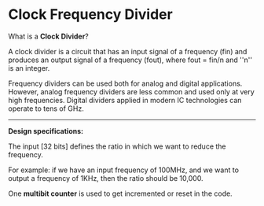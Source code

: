 # Clock Frequency Divider

What is a **Clock Divider**?


A clock divider is a circuit that has an input signal of a frequency (fin) and produces an output signal of a frequency (fout), where fout = fin/n and ''n'' is an integer. 


Frequency dividers can be used both for analog and digital applications. However, analog frequency dividers are less common and used only at very high frequencies. Digital dividers applied in modern IC technologies can operate to tens of GHz.

--------------------------------------------------------------------------------------------
**Design specifications:**


The input [32 bits] defines the ratio in which we want to reduce the frequency.

For example: if we have an input frequency of 100MHz, and we want to output a frequency of 1KHz, then the ratio should be 10,000.

One **multibit counter** is used to get incremented or reset in the code.
